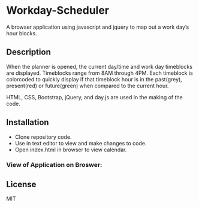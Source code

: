 # Workday-Scheduler
A browser application using javascript and jquery to map out a work day’s hour blocks.

## Description
When the planner is opened, the current day/time and work day timeblocks are displayed.
Timeblocks range from 8AM through 4PM.
Each timeblock is colorcoded to quickly display if that timeblock hour is 
in the past(grey), present(red) or future(green) when compared to the current hour.

HTML, CSS, Bootstrap, jQuery, and day.js are used in the making of the code.

## Installation
- Clone repository code.
- Use in text editor to view and make changes to code.
- Open index.html in browser to view calendar.

### View of Application on Broswer:

## License
MIT

